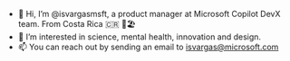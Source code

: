 - 👋 Hi, I’m @isvargasmsft, a product manager at Microsoft Copilot DevX team. From Costa Rica 🇨🇷 🌋🏖️
- 👀 I’m interested in science, mental health, innovation and design.
- 📫 You can reach out by sending an email to isvargas@microsoft.com


<!---
isvargasmsft/isvargasmsft is a ✨ special ✨ repository because its `README.md` (this file) appears on your GitHub profile.
You can click the Preview link to take a look at your changes.
--->
